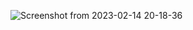 ![Screenshot from 2023-02-14 20-18-36](https://user-images.githubusercontent.com/115490873/218772674-5305af34-6a13-4dec-abd5-274dbac6b3d5.png)
